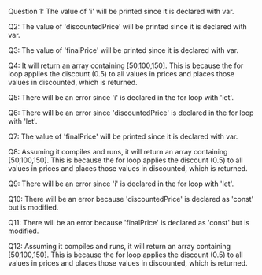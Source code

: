 Question 1: The value of 'i' will be printed since it is declared with var.

Q2: The value of 'discountedPrice' will be printed since it is declared with var.

Q3: The value of 'finalPrice' will be printed since it is declared with var.

Q4: It will return an array containing [50,100,150]. This is because the for loop applies the discount (0.5) to all values in prices and places those values in discounted, which is returned.

Q5: There will be an error since 'i' is declared in the for loop with 'let'.

Q6: There will be an error since 'discountedPrice' is declared in the for loop with 'let'.

Q7: The value of 'finalPrice' will be printed since it is declared with var.

Q8: Assuming it compiles and runs, it will return an array containing [50,100,150]. This is because the for loop applies the discount (0.5) to all values in prices and places those values in discounted, which is returned.

Q9: There will be an error since 'i' is declared in the for loop with 'let'.

Q10: There will be an error because 'discountedPrice' is declared as 'const' but is modified.

Q11: There will be an error because 'finalPrice' is declared as 'const' but is modified. 

Q12: Assuming it compiles and runs, it will return an array containing [50,100,150]. This is because the for loop applies the discount (0.5) to all values in prices and places those values in discounted, which is returned.






